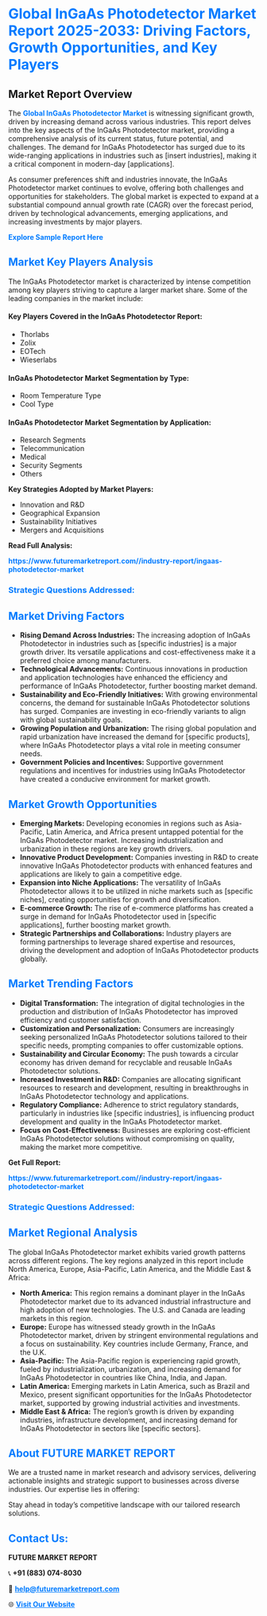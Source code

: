 <h1 style="color: #007BFF;">Global InGaAs Photodetector Market Report 2025-2033: Driving Factors, Growth Opportunities, and Key Players</h1>

<section id="overview">
<h2>Market Report Overview</h2>
<p>The <a href="https://www.futuremarketreport.com//industry-report/ingaas-photodetector-market" style="color: #007BFF; text-decoration: none;"><strong>Global InGaAs Photodetector Market</strong></a> is witnessing significant growth, driven by increasing demand across various industries. This report delves into the key aspects of the InGaAs Photodetector market, providing a comprehensive analysis of its current status, future potential, and challenges. The demand for InGaAs Photodetector has surged due to its wide-ranging applications in industries such as [insert industries], making it a critical component in modern-day [applications].</p>
<p>As consumer preferences shift and industries innovate, the InGaAs Photodetector market continues to evolve, offering both challenges and opportunities for stakeholders. The global market is expected to expand at a substantial compound annual growth rate (CAGR) over the forecast period, driven by technological advancements, emerging applications, and increasing investments by major players.</p>
</section>

<section id="overview">
<p><a href="https://www.futuremarketreport.com//request-sample/reportId=82039" style="color: #007BFF; text-decoration: none;"><strong>Explore Sample Report Here</strong></a></p>
</section>

<section id="key-players">
<h2 style="color: #007BFF;">Market Key Players Analysis</h2>
<p>The InGaAs Photodetector market is characterized by intense competition among key players striving to capture a larger market share. Some of the leading companies in the market include:</p>
<h4>Key Players Covered in the InGaAs Photodetector Report:</h4>
<ul><li>Thorlabs</li><li>Zolix</li><li>EOTech</li><li>Wieserlabs</li></ul>
<h4>InGaAs Photodetector Market Segmentation by Type:</h4>
<ul><li>Room Temperature Type</li><li>Cool Type</li></ul>

<h4>InGaAs Photodetector Market Segmentation by Application:</h4>
<ul><li>Research Segments</li><li>Telecommunication</li><li>Medical</li><li>Security Segments</li><li>Others</li></ul>
<p><strong>Key Strategies Adopted by Market Players:</strong></p>
<ul>
<li>Innovation and R&D</li>
<li>Geographical Expansion</li>
<li>Sustainability Initiatives</li>
<li>Mergers and Acquisitions</li>
</ul>
</section>

<section>
<p><strong>Read Full Analysis: </strong></p><a href="https://www.futuremarketreport.com//industry-report/ingaas-photodetector-market" style="color: #007BFF; text-decoration: none;"><strong>https://www.futuremarketreport.com//industry-report/ingaas-photodetector-market</strong></a>
<h3 style="color: #007BFF;">Strategic Questions Addressed:</h3>
</section>

<section id="driving-factors">
<h2 style="color: #007BFF;">Market Driving Factors</h2>
<ul>
<li><strong>Rising Demand Across Industries:</strong> The increasing adoption of InGaAs Photodetector in industries such as [specific industries] is a major growth driver. Its versatile applications and cost-effectiveness make it a preferred choice among manufacturers.</li>
<li><strong>Technological Advancements:</strong> Continuous innovations in production and application technologies have enhanced the efficiency and performance of InGaAs Photodetector, further boosting market demand.</li>
<li><strong>Sustainability and Eco-Friendly Initiatives:</strong> With growing environmental concerns, the demand for sustainable InGaAs Photodetector solutions has surged. Companies are investing in eco-friendly variants to align with global sustainability goals.</li>
<li><strong>Growing Population and Urbanization:</strong> The rising global population and rapid urbanization have increased the demand for [specific products], where InGaAs Photodetector plays a vital role in meeting consumer needs.</li>
<li><strong>Government Policies and Incentives:</strong> Supportive government regulations and incentives for industries using InGaAs Photodetector have created a conducive environment for market growth.</li>
</ul>
</section>

<section id="growth-opportunities">
<h2 style="color: #007BFF;">Market Growth Opportunities</h2>
<ul>
<li><strong>Emerging Markets:</strong> Developing economies in regions such as Asia-Pacific, Latin America, and Africa present untapped potential for the InGaAs Photodetector market. Increasing industrialization and urbanization in these regions are key growth drivers.</li>
<li><strong>Innovative Product Development:</strong> Companies investing in R&D to create innovative InGaAs Photodetector products with enhanced features and applications are likely to gain a competitive edge.</li>
<li><strong>Expansion into Niche Applications:</strong> The versatility of InGaAs Photodetector allows it to be utilized in niche markets such as [specific niches], creating opportunities for growth and diversification.</li>
<li><strong>E-commerce Growth:</strong> The rise of e-commerce platforms has created a surge in demand for InGaAs Photodetector used in [specific applications], further boosting market growth.</li>
<li><strong>Strategic Partnerships and Collaborations:</strong> Industry players are forming partnerships to leverage shared expertise and resources, driving the development and adoption of InGaAs Photodetector products globally.</li>
</ul>
</section>

<section id="trending-factors">
<h2 style="color: #007BFF;">Market Trending Factors</h2>
<ul>
<li><strong>Digital Transformation:</strong> The integration of digital technologies in the production and distribution of InGaAs Photodetector has improved efficiency and customer satisfaction.</li>
<li><strong>Customization and Personalization:</strong> Consumers are increasingly seeking personalized InGaAs Photodetector solutions tailored to their specific needs, prompting companies to offer customizable options.</li>
<li><strong>Sustainability and Circular Economy:</strong> The push towards a circular economy has driven demand for recyclable and reusable InGaAs Photodetector solutions.</li>
<li><strong>Increased Investment in R&D:</strong> Companies are allocating significant resources to research and development, resulting in breakthroughs in InGaAs Photodetector technology and applications.</li>
<li><strong>Regulatory Compliance:</strong> Adherence to strict regulatory standards, particularly in industries like [specific industries], is influencing product development and quality in the InGaAs Photodetector market.</li>
<li><strong>Focus on Cost-Effectiveness:</strong> Businesses are exploring cost-efficient InGaAs Photodetector solutions without compromising on quality, making the market more competitive.</li>
</ul>
</section>

<section>
<p><strong>Get Full Report: </strong></p><a href="https://www.futuremarketreport.com//industry-report/ingaas-photodetector-market" style="color: #007BFF; text-decoration: none;"><strong>https://www.futuremarketreport.com//industry-report/ingaas-photodetector-market</strong></a>
<h3 style="color: #007BFF;">Strategic Questions Addressed:</h3>
</section>


<section id="regional-analysis">
<h2 style="color: #007BFF;">Market Regional Analysis</h2>
<p>The global InGaAs Photodetector market exhibits varied growth patterns across different regions. The key regions analyzed in this report include North America, Europe, Asia-Pacific, Latin America, and the Middle East & Africa:</p>
<ul>
<li><strong>North America:</strong> This region remains a dominant player in the InGaAs Photodetector market due to its advanced industrial infrastructure and high adoption of new technologies. The U.S. and Canada are leading markets in this region.</li>
<li><strong>Europe:</strong> Europe has witnessed steady growth in the InGaAs Photodetector market, driven by stringent environmental regulations and a focus on sustainability. Key countries include Germany, France, and the U.K.</li>
<li><strong>Asia-Pacific:</strong> The Asia-Pacific region is experiencing rapid growth, fueled by industrialization, urbanization, and increasing demand for InGaAs Photodetector in countries like China, India, and Japan.</li>
<li><strong>Latin America:</strong> Emerging markets in Latin America, such as Brazil and Mexico, present significant opportunities for the InGaAs Photodetector market, supported by growing industrial activities and investments.</li>
<li><strong>Middle East & Africa:</strong> The region’s growth is driven by expanding industries, infrastructure development, and increasing demand for InGaAs Photodetector in sectors like [specific sectors].</li>
</ul>
</section>

<footer>
<h2 style="color: #007BFF;">About FUTURE MARKET REPORT</h2>
<p>We are a trusted name in market research and advisory services, delivering actionable insights and strategic support to businesses across diverse industries. Our expertise lies in offering:</p>

<p>Stay ahead in today’s competitive landscape with our tailored research solutions.</p>

<h2 style="color: #007BFF;">Contact Us:</h2>
<p><strong>FUTURE MARKET REPORT</strong></p>
<p>📞 <strong>+91 (883) 074-8030</strong></p>
<p>📧 <strong><a href="mailto:help@futuremarketreport.com" style="color: #007BFF;">help@futuremarketreport.com</a></strong></p>
<p>🌐 <strong><a href="https://www.futuremarketreport.com/" style="color: #007BFF;">Visit Our Website</a></strong></p>
</footer>